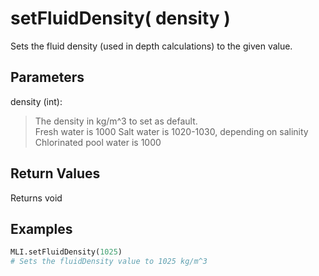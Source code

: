 # setFluidDensity( density )

Sets the fluid density (used in depth calculations) to the given value.

## Parameters

density (int):
> The density in kg/m^3 to set as default.  
> Fresh water is 1000
> Salt water is 1020-1030, depending on salinity  
> Chlorinated pool water is 1000

## Return Values

Returns void

## Examples

```py
MLI.setFluidDensity(1025)
# Sets the fluidDensity value to 1025 kg/m^3
```

